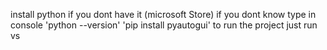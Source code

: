 install python if you dont have it (microsoft Store)
if you dont know type in console
'python --version'
'pip install pyautogui'
to run the project just run vs